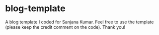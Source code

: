 # blog-template
A blog template I coded for Sanjana Kumar.  Feel free to use the template (please keep the credit comment on the code). Thank you!
